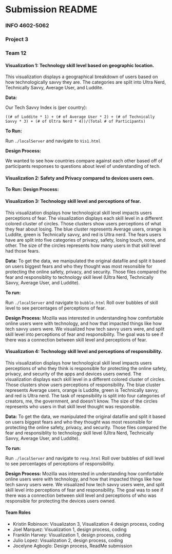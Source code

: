 # Submission README  
### INFO 4602-5062  
### Project 3 
### Team 12
 

#### Visualization 1: Technology skill level based on geographic location.
This visualization displays a geographical breakdown of users based on how technologically savvy they are. The categories are split into Ultra Nerd, Technically Savvy, Average User, and Luddite. 

**Data:**

Our Tech Savvy Index is (per country):

    ((# of Luddite * 1) + (# of Average User * 2) + (# of Technically Savvy * 3) + (# of Ultra Nerd * 4))/(Total # of Participants)

**To Run:**

Run `./localServer` and navigate to `Vis1.html`

**Design Process:**

We wanted to see how countries compare against each other based off of participants responses to questions about level of understanding of tech.


#### Visualization 2: Safety and Privacy compared to devices users own.

**To Run:**
**Design Process:**

#### Visualization 3: Technology skill level and perceptions of fear.
This visualization displays how technological skill level impacts users perceptions of fear. The visualization displays each skill level in a different colored cluster of circles. Those clusters show users perceptions of what they fear about losing. The blue cluster represents Average users, orange is Luddite, green is Technically savvy, and red is Ultra nerd. The fears users have are split into five categories of privacy, safety, losing touch, none, and other. The size of the circles represents how many users in that skill level had those fears.

**Data:**
To get the data, we manipulated the original datafile and split it based on users biggest fears and who they thought was most resonsible for protecting the online safety, privacy, and security. Those files compared the fear and responsiblity to technology skill level (Ultra Nerd, Technically Savvy, Average User, and Luddite). 
  
**To run:**

Run `./localServer` and navigate to `bubble.html`
Roll over bubbles of skill level to see percentages of perceptions of fear.  

**Design Process:** 
Mozilla was interested in understanding how comfortable online users were with technology, and how that impacted things like how tech savvy users were. We visualized how tech savvy users were, and split skill level into perceptions of fear and responsibility. The goal was to see if there was a connection between skill level and perceptions of fear. 

#### Visualization 4: Technology skill level and perceptions of responsibility.
This visualization displays how technological skill level impacts users perceptions of who they think is responsible for protecting the online safety, privacy, and security of the apps and devices users owned. The visualization displays each skill level in a different colored cluster of circles. Those clusters show users perceptions of responsibility. The blue cluster represents Average users, orange is Luddite, green is Technically savvy, and red is Ultra nerd. The task of respnsibility is split into four categories of creators, me, the government, and doesn't know. The size of the circles represents who users in that skill level thought was responsible.

**Data:**
To get the data, we manipulated the original datafile and split it based on users biggest fears and who they thought was most resonsible for protecting the online safety, privacy, and security. Those files compared the fear and responsiblity to technology skill level (Ultra Nerd, Technically Savvy, Average User, and Luddite). 
  
**To run:**

Run `./localServer` and navigate to `resp.html`
Roll over bubbles of skill level to see percentages of perceptions of responsibility.  

**Design Process:** 
Mozilla was interested in understanding how comfortable online users were with technology, and how that impacted things like how tech savvy users were. We visualized how tech savvy users were, and split skill level into perceptions of fear and responsibility. The goal was to see if there was a connection between skill level and perceptions of who was responsible for protecting the devices users owned.

#### Team Roles
* Kristin Robinson: Visualizaton 3, Visualization 4 design process, coding
* Joel Marquez: Visualization 1, design process, coding
* Franklin Harvey: Visualization 1, design process, coding
* Julio Lopez: Visualization 2, design process, coding
* Jocelyne Agboglo: Design process, ReadMe submission
